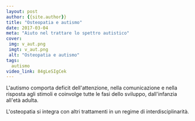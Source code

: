 ```yaml
---
layout: post
author: {{site.author}}
title: "Osteopatia e autismo"
date: 2017-03-04
meta: "Aiuto nel trattare lo spettro autistico"
cover:
 img: v_aut.png
 imgt: v_aut.png
 alt: "Osteopatia e autismo"
tags:
  autismo
video_link: 84gLeSIgCek
---
```

L'autismo comporta deficit dell'attenzione, nella comunicazione e nella risposta agli stimoli e coinvolge tutte le fasi dello sviluppo, dall'infanzia all'età adulta.

L'osteopatia si integra con altri trattamenti in un regime di interdisciplinarità.
